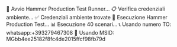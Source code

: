🔨 Avvio Hammer Production Test Runner...
📋 Verifica credenziali ambiente...
✅ Credenziali ambiente trovate
🚀 Esecuzione Hammer Production Test...
📊 Esecuzione 40 scenari...
📞 Usando numero TO: whatsapp:+393279467308
🔧 Usando MSID: MGbb4ee25182f8fc4de2015ffcf98fb79d
